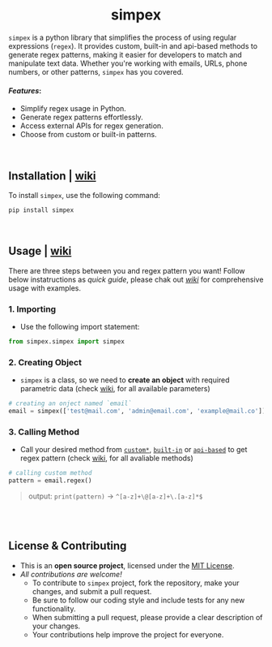 <h1 align=center>simpex</h1>

`simpex` is a python library that simplifies the process of using regular expressions (`regex`). It provides custom, built-in and api-based methods to generate regex patterns, making it easier for developers to match and manipulate text data. Whether you're working with emails, URLs, phone numbers, or other patterns, `simpex` has you covered.

#### _Features_:
- Simplify regex usage in Python.
- Generate regex patterns effortlessly.
- Access external APIs for regex generation.
- Choose from custom or built-in patterns.

<br>

## Installation | [wiki](../../wiki/installation)

To install `simpex`, use the following command:

```bash
pip install simpex
```

<br>

## Usage | [wiki](../../wiki/usage)

There are three steps between you and regex pattern you want! Follow below instatructions as _quick guide_, please chak out _[wiki]()_ for comprehensive usage with examples.  

### 1. Importing
- Use the following import statement:
```python
from simpex.simpex import simpex
```

### 2. Creating Object
- `simpex` is a class, so we need to __create an object__ with required parametric data (check [wiki](../../wiki/usage#custom-method), for all available parameters)
```python
# creating an onject named `email`
email = simpex(['test@mail.com', 'admin@email.com', 'example@mail.co'])
```

### 3. Calling Method 
- Call your desired method from [`custom*`](../../wiki/usage#custom-method), [`built-in`](../../wiki/usage#built-in-method) or [`api-based`](../../wiki/usage#api-method) to get regex pattern (check [wiki](../../wiki/usage#methods), for all avaliable methods)
```python
# calling custom method
pattern = email.regex()
```

> output: `print(pattern)` -> `^[a-z]+\@[a-z]+\.[a-z]*$`


<br><br>

## License & Contributing
- This is an __open source project__, licensed under the [MIT License](LICENSE).
- _All contributions are welcome!_
  - To contribute to `simpex` project, fork the repository, make your changes, and submit a pull request.
  - Be sure to follow our coding style and include tests for any new functionality.
  - When submitting a pull request, please provide a clear description of your changes.
  - Your contributions help improve the project for everyone.

